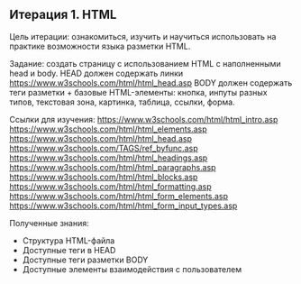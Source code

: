## Итерация 1. HTML

Цель итерации: ознакомиться, изучить и научиться использовать на практике возможности языка разметки HTML.

Задание: 
создать страницу с использованием HTML c наполненными head и body.
HEAD должен содержать линки https://www.w3schools.com/html/html_head.asp
BODY должен содержать теги разметки + базовые HTML-элементы:
кнопка, инпуты разных типов, текстовая зона, картинка, таблица, ссылки, форма.

Ссылки для изучения:
https://www.w3schools.com/html/html_intro.asp
https://www.w3schools.com/html/html_elements.asp
https://www.w3schools.com/html/html_head.asp
https://www.w3schools.com/TAGS/ref_byfunc.asp
https://www.w3schools.com/html/html_headings.asp
https://www.w3schools.com/html/html_paragraphs.asp
https://www.w3schools.com/html/html_blocks.asp
https://www.w3schools.com/html/html_formatting.asp
https://www.w3schools.com/html/html_form_elements.asp
https://www.w3schools.com/html/html_form_input_types.asp

Полученные знания: 
- Структура HTML-файла
- Доступные теги в HEAD
- Доступные теги разметки BODY
- Доступные элементы взаимодействия с пользователем